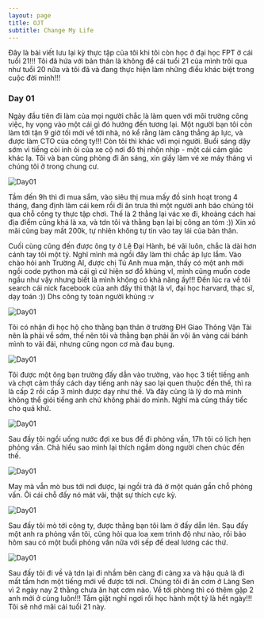 ```yaml
---
layout: page
title: OJT
subtitle: Change My Life
---
```


Đây là bài viết lưu lại kỳ thực tập của tôi khi tôi còn học ở đại học FPT ở cái tuổi 21!!! Tôi đã hứa với bản thân là không để cái tuổi 21 của mình trôi qua như tuổi 20 nữa và tôi đã và đang thực hiện làm những điều khác biệt trong cuộc đời minh!!!

### Day 01

Ngày đầu tiên đi làm của mọi người chắc là làm quen với môi trường công việc, hy vọng vào một cái gì đó hướng đến tương lại. Một người bạn tôi còn làm tới tận 9 giờ tối mới về tới nhà, nó kể rằng làm căng thẳng áp lực, và được làm CTO của công ty!!! Còn tôi thì khác với mọi người. Buổi sáng dậy sớm vì tiếng còi inh ỏi của xe cộ nơi đô thị nhộn nhịp - một cái cảm giác khác lạ. Tôi và bạn cùng phòng đi ăn sáng, xin giấy làm vé xe máy tháng vì chúng tôi ở trong chung cư.

![Day01](/assets/img/day01.1.png)

Tầm đến 9h thì đi mua sắm, vào siêu thị mua mấy đồ sinh hoạt trong 4 tháng, đang định làm cái kem rồi đi ăn trưa thì một người anh bảo chúng tôi qua chỗ công ty thực tập chơi. Thế là 2 thằng lại vác xe đi, khoảng cách hai địa điểm cũng khá là xa, và tdn tôi và thằng bạn lại bị công an tóm :)) Xin xỏ mãi cũng bay mất 200k, tự nhiên không tự tin vào tay lái của bản thân.

Cuối cùng cũng đến được ông ty ở Lê Đại Hành, bé vãi luôn, chắc là dài hơn cánh tay tôi một tý. Nghĩ mình mà ngồi đây làm thì chắc áp lực lắm. Vào chào hỏi anh Trường AI, được chị Tú Anh mua mận, thấy có một anh mới ngồi code python mà cái gì cứ hiện sơ đồ khủng vl, mình cũng muốn code ngầu như vậy  nhưng biết là mình không có khả năng ấy!!! Đến lúc ra về tôi search cái nick facebook của anh đấy thì thật là vl, đại học harvard, thạc sĩ, dạy toán :)) Dhs công ty toàn người khủng :v

![Day01](/assets/img/day01.2.png)

Tôi có nhận đi học hộ cho thằng bạn thân ở trường ĐH Giao Thông Vận Tải nên là phải về sớm, thế nên tôi và thằng bạn phải ăn vội ăn vàng cái bánh mình to vãi đái, nhưng cũng ngon cơ mà đau bụng.

![Day01](/assets/img/day01.4.png)

Tôi được một ông bạn trường đấy dẫn vào trường, vào học 3 tiết tiếng anh và chợt cảm thấy cách dạy tiếng anh này sao lại quen thuộc đến thế, thì ra là cấp 2 rồi cấp 3 mình được dạy như thế. Và đây cũng là lý do mà mình không thể giỏi tiếng anh chứ không phải do mình. Nghĩ mà cũng thấy tiếc cho quá khứ.

![Day01](/assets/img/day01.3.png)

Sau đấy tôi ngồi uống nước đợi xe bus để đi phỏng vấn, 17h tôi có lịch hẹn phỏng vấn. Chả hiểu sao mình lại thích ngắm dòng người chen chúc đến thế. 

![Day01](/assets/img/day01.5.png)

May mà vẫn mò bus tới nơi được, lại ngồi trà đá ở một quán gần chỗ phỏng vấn. Ôi cái chỗ đấy nó mát vãi, thật sự thích cực kỳ.

![Day01](/assets/img/day01.6.png)

Sau đấy tôi mò tới công ty, được thằng bạn tôi làm ở đấy dẫn lên. Sau đấy một anh ra phỏng vấn tôi, cũng hỏi qua loa xem trình độ như nào, rồi bảo hôm sau có một buổi phỏng vấn nữa với sếp để deal lương các thứ.

![Day01](/assets/img/day01.7.png)

Sau đấy tôi đi về và tdn lại đi nhầm bên càng đi càng xa và hậu quả là đi mất tầm hơn một tiếng mới về được tới nơi. Chúng tôi đi ăn cơm ở Làng Sen vì 2 ngày nay 2 thằng chưa ăn hạt cơm nào. Về tới phòng thì có thêm gặp 2 anh mới ở cùng luôn!!! Tắm giặt nghỉ ngơi rồi học hành một tý là hết ngày!!! Tôi sẽ nhớ mãi cái tuổi 21 này.

